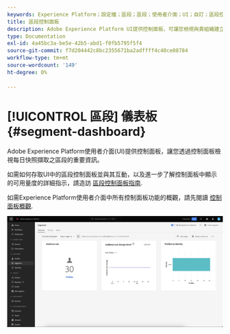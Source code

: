 ```yaml
---
keywords: Experience Platform；設定檔；區段；區段；使用者介面；UI；自訂；區段控制面板；控制面板
title: 區段控制面板
description: Adobe Experience Platform UI提供控制面板，可讓您檢視與貴組織建立和維護之區段相關的重要量度。
type: Documentation
exl-id: 4a45bc3a-be5e-42b5-abd1-f0fb5795f5f4
source-git-commit: f7d204442c8bc2355671ba2adffff4c40ce08784
workflow-type: tm+mt
source-wordcount: '149'
ht-degree: 0%

---
```


# [!UICONTROL 區段] 儀表板 {#segment-dashboard}

Adobe Experience Platform使用者介面(UI)提供控制面板，讓您透過控制面板檢視每日快照擷取之區段的重要資訊。

如需如何存取UI中的區段控制面板並與其互動，以及進一步了解控制面板中顯示的可用量度的詳細指示，請造訪 [區段控制面板指南](../../dashboards/guides/segments.md).

如需Experience Platform使用者介面中所有控制面板功能的概觀，請先閱讀 [控制面板概觀](../../dashboards/home.md).

![區段控制面板。 這會顯示三個Widget：對象大小Widget、對象大小變更趨勢Widget，以及依身分Widget的設定檔。](../images/ui/segment-dashboard/dashboard-overview.png)
